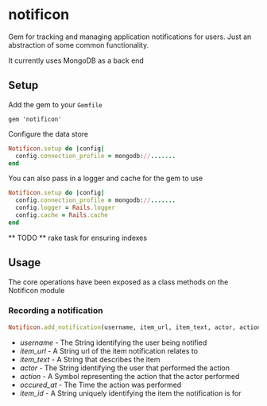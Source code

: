 # notificon

Gem for tracking and managing application notifications for users. Just an abstraction of some common functionality.

It currently uses MongoDB as a back end

## Setup

Add the gem to your `Gemfile`

    gem 'notificon'

Configure the data store

```ruby
Notificon.setup do |config|
  config.connection_profile = mongodb://.......
end
```

You can also pass in a logger and cache for the gem to use

```ruby
Notificon.setup do |config|
  config.connection_profile = mongodb://.......
  config.logger = Rails.logger
  config.cache = Rails.cache
end
```

** TODO ** rake task for ensuring indexes

## Usage

The core operations have been exposed as a class methods on the Notificon module

### Recording a notification

```ruby
Notificon.add_notification(username, item_url, item_text, actor, action, occured_at, item_id)
```

+ *username*   - The String identifying the user being notified
+ *item_url*   - A String url of the item notification relates to
+ *item_text*  - A String that describes the item
+ *actor*      - The String identifying the user that performed the action
+ *action*     - A Symbol representing the action that the actor performed
+ *occured_at* - The Time the action was performed
+ *item_id*    - A String uniquely identifying the item the notification is for



